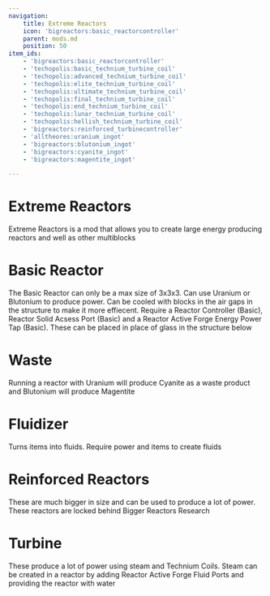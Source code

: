 ```yaml
---
navigation:
    title: Extreme Reactors
    icon: 'bigreactors:basic_reactorcontroller'
    parent: mods.md
    position: 50
item_ids:
    - 'bigreactors:basic_reactorcontroller'
    - 'techopolis:basic_technium_turbine_coil'
    - 'techopolis:advanced_technium_turbine_coil'
    - 'techopolis:elite_technium_turbine_coil'
    - 'techopolis:ultimate_technium_turbine_coil' 
    - 'techopolis:final_technium_turbine_coil'
    - 'techopolis:end_technium_turbine_coil'
    - 'techopolis:lunar_technium_turbine_coil'
    - 'techopolis:hellish_technium_turbine_coil'
    - 'bigreactors:reinforced_turbinecontroller'
    - 'alltheores:uranium_ingot'
    - 'bigreactors:blutonium_ingot'
    - 'bigreactors:cyanite_ingot'
    - 'bigreactors:magentite_ingot'

---
```


# Extreme Reactors

Extreme Reactors is a mod that allows you to create large energy producing reactors and well as other multiblocks

# Basic Reactor

The Basic Reactor can only be a max size of 3x3x3. Can use Uranium or Blutonium to produce power. Can be cooled with blocks in the air gaps in the structure to make it more effiecent. Require a Reactor Controller (Basic), Reactor Solid Acsess Port (Basic) and a Reactor Active Forge Energy Power Tap (Basic). These can be placed in place of glass in the structure below

<Row>
  <Recipe id="bigreactors:reactor/basic/casing" />
  <Recipe id="bigreactors:reactor/basic/controller_ingots_uranium" />
</Row>
<Row>
  <Recipe id="bigreactors:reactor/basic/solidaccessport" />
  <Recipe id="bigreactors:reactor/basic/activetap_fe" />
</Row>

<GameScene zoom="3" interactive={true}>
  <ImportStructure src="../assets/structures/scenes/basic_reactor.nbt" />
</GameScene>

# Waste

Running a reactor with Uranium will produce Cyanite as a waste product and Blutonium will produce Magentite

# Fluidizer

Turns items into fluids. Require power and items to create fluids

<Row>
  <Recipe id="bigreactors:fluidizer/casing" />
  <Recipe id="bigreactors:fluidizer/controller" />
</Row>
<Row>
  <Recipe id="bigreactors:fluidizer/powerport" />
  <Recipe id="bigreactors:fluidizer/fluidinjector" />
</Row>

<GameScene zoom="3" interactive={true}>
  <ImportStructure src="../assets/structures/scenes/fluidizer.nbt" />
</GameScene>

# Reinforced Reactors

These are much bigger in size and can be used to produce a lot of power. These reactors are locked behind Bigger Reactors Research

# Turbine

These produce a lot of power using steam and Technium Coils. Steam can be created in a reactor by adding Reactor Active Forge Fluid Ports and providing the reactor with water

<GameScene zoom="2" interactive={true}>
  <ImportStructure src="../assets/structures/scenes/turbine.nbt" />
</GameScene>